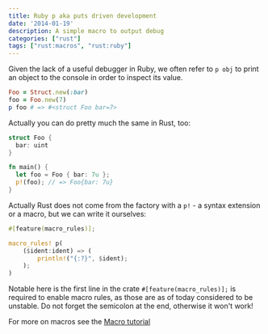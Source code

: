 ```yaml
---
title: Ruby p aka puts driven development
date: '2014-01-19'
description: A simple macro to output debug
categories: ["rust"]
tags: ["rust:macros", "rust:ruby"]
---
```


Given the lack of a useful debugger in Ruby, we often refer to `p obj` to print an object to the console in order to inspect its value.

```ruby
Foo = Struct.new(:bar)
foo = Foo.new(7)
p foo # => #<struct Foo bar=7>
```

Actually you can do pretty much the same in Rust, too:

```rust
struct Foo {
  bar: uint
}

fn main() {
  let foo = Foo { bar: 7u };
  p!(foo); // => Foo{bar: 7u}
}
```

Actually Rust does not come from the factory with a `p!` - a syntax extension or a macro, but we can write it ourselves:

```rust
#[feature(macro_rules)];

macro_rules! p(
    ($ident:ident) => (
        println!("{:?}", $ident);
    );
)
```

Notable here is the first line in the crate `#[feature(macro_rules)];` is required to enable macro rules, as those are as of today considered to be unstable. Do not forget the semicolon at the end, otherwise it won't work!

For more on macros see the [Macro tutorial](http://static.rust-lang.org/doc/master/guide-macros.html)
